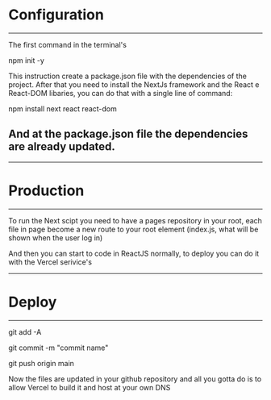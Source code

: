 # Configuration

--------------------------------------------------------------

The first command in the terminal's 

npm init -y

This instruction create a package.json file with the dependencies of the project. After that you need to install the NextJs framework and the React e React-DOM libaries, you can do that with a single line of command:

npm install next react react-dom

And at the package.json file the dependencies are already updated.
--------------------------------------------------------------

--------------------------------------------------------------

# Production

--------------------------------------------------------------

To run the Next scipt you need to have a pages repository in your root, each file in page become a new route to your root element (index.js, what will be shown when the user log in)

And then you can start to code in ReactJS normally, to deploy you can do it with the Vercel serivice's

--------------------------------------------------------------

# Deploy

--------------------------------------------------------------

git add -A 

git commit -m "commit name"

git push origin main

Now the files are updated in your github repository and all you gotta do is to allow Vercel to build it and host at your own DNS
